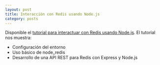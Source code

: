 ```yaml
---
layout: post
title: Interacción con Redis usando Node.js
category: posts
---
```


Disponible el [tutorial para interactuar con Redis usando Node.js](http://ualmtorres.github.io/howtos/RedisNodeJS/). El tutorial nos muestra:

* Configuración del entorno
* Uso básico de node_redis
* Desarrollo de una API REST para Redis con Express y Node.js

